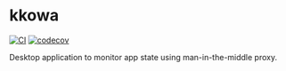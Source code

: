 # kkowa

[![CI](https://github.com/lasuillard/kkowa/actions/workflows/ci.yml/badge.svg)](https://github.com/lasuillard/kkowa/actions/workflows/ci.yml)
[![codecov](https://codecov.io/gh/lasuillard/kkowa/graph/badge.svg?token=phLgAqfWXr)](https://codecov.io/gh/lasuillard/kkowa)

Desktop application to monitor app state using man-in-the-middle proxy.

